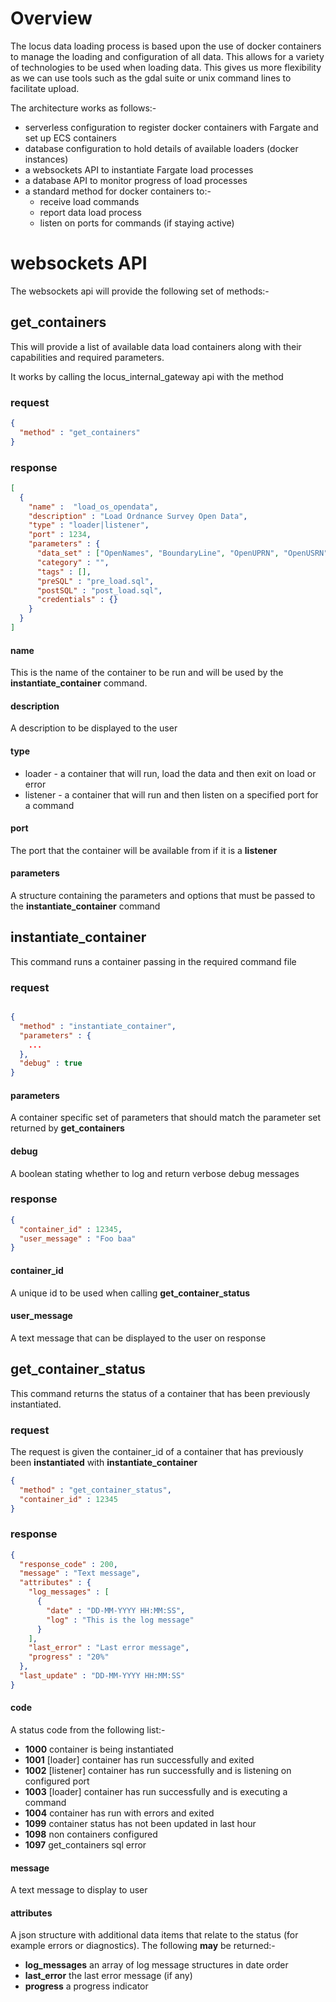 # Overview

The locus data loading process is based upon the use of docker containers to manage the loading and configuration of all data. This allows for a variety of technologies to be used when loading data. This gives us more flexibility as we can use tools such as the gdal suite or unix command lines to facilitate upload.

The architecture works as follows:-

- serverless configuration to register docker containers with Fargate and set up ECS containers
- database configuration to hold details of available loaders (docker instances)
- a websockets API to instantiate Fargate load processes
- a database API to monitor progress of load processes
- a standard method for docker containers to:-
  - receive load commands
  - report data load process
  - listen on ports for commands (if staying active)

# websockets API

The websockets api will provide the following set of methods:-

## get_containers

This will provide a list of available data load containers along with their capabilities and required parameters.

It works by calling the locus_internal_gateway api with the method 

### request
```json
{
  "method" : "get_containers"
}
```

### response

```json
[
  {
    "name" :  "load_os_opendata",
    "description" : "Load Ordnance Survey Open Data",
    "type" : "loader|listener",
    "port" : 1234,
    "parameters" : {
      "data_set" : ["OpenNames", "BoundaryLine", "OpenUPRN", "OpenUSRN"],
      "category" : "",
      "tags" : [],
      "preSQL" : "pre_load.sql",
      "postSQL" : "post_load.sql",
      "credentials" : {}
    }
  }
]
```

#### name

This is the name of the container to be run and will be used by the **instantiate_container** command.

#### description

A description to be displayed to the user

#### type

- loader - a container that will run, load the data and then exit on load or error
- listener - a container that will run and then listen on a specified port for a command

#### port

The port that the container will be available from if it is a **listener**

#### parameters

A structure containing the parameters and options that must be passed to the **instantiate_container** command 

## instantiate_container

This command runs a container passing in the required command file

### request

```json

{
  "method" : "instantiate_container",
  "parameters" : {
    ...
  },
  "debug" : true
}
```

#### parameters

A container specific set of parameters that should match the parameter set returned by **get_containers**

#### debug

A boolean stating whether to log and return verbose debug messages
### response

```json
{
  "container_id" : 12345,
  "user_message" : "Foo baa"
}
```

#### container_id

A unique id to be used when calling **get_container_status**

#### user_message

A text message that can be displayed to the user on response

## get_container_status

This command returns the status of a container that has been previously instantiated.

### request

The request is given the container_id of a container that has previously been **instantiated** with **instantiate_container**
```json
{
  "method" : "get_container_status",
  "container_id" : 12345
}
```

### response

```json
{
  "response_code" : 200,
  "message" : "Text message",
  "attributes" : {
    "log_messages" : [
      {
        "date" : "DD-MM-YYYY HH:MM:SS",
        "log" : "This is the log message"
      }
    ],
    "last_error" : "Last error message",
    "progress" : "20%"
  },
  "last_update" : "DD-MM-YYYY HH:MM:SS"
}
```

#### code

A status code from the following list:-

- **1000** container is being instantiated
- **1001** [loader] container has run successfully and exited
- **1002** [listener] container has run successfully and is listening on configured port
- **1003** [loader] container has run successfully and is executing a command
- **1004** container has run with errors and exited
- **1099** container status has not been updated in last hour
- **1098** non containers configured
- **1097** get_containers sql error

#### message 

A text message to display to user

#### attributes

A json structure with additional data items that relate to the status (for example errors or diagnostics). The following **may** be returned:-

- **log_messages** an array of log message structures in date order
- **last_error** the last error message (if any)
- **progress** a progress indicator 